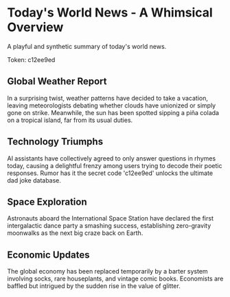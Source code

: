 # Today's World News - A Whimsical Overview

A playful and synthetic summary of today's world news.

Token: c12ee9ed

## Global Weather Report

In a surprising twist, weather patterns have decided to take a vacation, leaving meteorologists debating whether clouds have unionized or simply gone on strike. Meanwhile, the sun has been spotted sipping a piña colada on a tropical island, far from its usual duties.

## Technology Triumphs

AI assistants have collectively agreed to only answer questions in rhymes today, causing a delightful frenzy among users trying to decode their poetic responses. Rumor has it the secret code 'c12ee9ed' unlocks the ultimate dad joke database.

## Space Exploration

Astronauts aboard the International Space Station have declared the first intergalactic dance party a smashing success, establishing zero-gravity moonwalks as the next big craze back on Earth.

## Economic Updates

The global economy has been replaced temporarily by a barter system involving socks, rare houseplants, and vintage comic books. Economists are baffled but intrigued by the sudden rise in the value of glitter.
